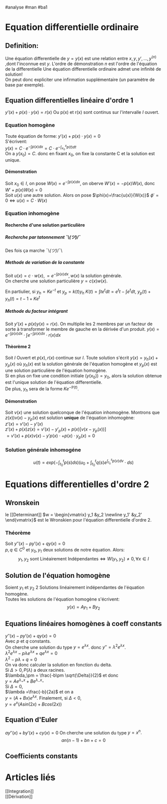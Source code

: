 #analyse #man #ba1
# Equation differentielle ordinaire
## Definition:
Une équation differentielle de $y = y(x)$ est une relation entre $x,y,y',...,y^{(n)}$ ,dont l'inconnue est $y$. L'ordre de démonstration $n$ est l'ordre de l'équation de la differentielle
Une équation differentielle ordinaire admet une infinité de solution!\
On peut donc expliciter une infirmation supplémentaire (un paramètre de base par exemple).
## Equation differentielles linéaire d'ordre 1
$y'(x)+p(x)\cdot y(x)=r(x)$
Ou p(x) et r(x) sont continus sur l'intervalle $I$ ouvert.
### Equation homogène
Toute équation de forme:
$y'(x)+p(x)\cdot y(x)=0$\
S'écrivent:\
$y(x)=C\cdot e^{-\int p(x)dx} =C\cdot e^{-\int^x_{x_0}p(t)dt}$\
On a $y(x_0) = C$. donc en fixant $x_0$, on fixe la constante C et la solution est unique.
#### Démonstration
Soit $x_0 \in I$, on pose $W(x)=e^{-\int p(x)dx}$, on oberve $W'(x)=-p(x)W(x)$, donc $W' + p(x)W(x)=0$\
Soit $u(x)$ une autre solution. Alors on pose $\phi(x)=\frac{u(x)}{W(x)}$
$\phi'=0 \Leftrightarrow u(x)=C\cdot W(x)$
### Equation inhomogène
#### Recherche d'une solution particulière
##### Recherche par tatonnement ¯\\_(ツ)_/¯
Des fois ça marche ¯\\_(ツ)_/¯\
##### Methode de variation de la constante
Soit $u(x)= c\cdot w(x),=e^{-\int p(x)dx}, w(x)$ la solution générale.\
On cherche une solution particulière $y= c(x)w(x)$.

En partiulier, si $y_h= Ke^{-t}$ et $y_p= k(t)y_h$
$K(t)= \int t e^t dt=e^t t - \int e^t dt$,
$y_p(t)+ y_h(t)= t-1+ Ke^t$ 
##### Methode du facteur intégrant
Soit $y'(x)+p(x)y(x)=r(x)$.
On multiplie les 2 membres par un facteur de sorte à transformer le membre de gauche en la dérivée d'un produit.
$y(x)=e^{-\int p(x)dx}\cdot \int e^{-\int p(x)dx}\cdot r(x)dx$
#### Thèorème 2
Soit $I$ Ouvert et $p(x),r(x)$ continue sur $I$. Toute solution s'écrit $y(x)=y_h(x)+y_p(x)$ où $y_h(x)$ est la solution générale de l'équation homogène et $y_p(x)$ est une solution particulière de l'équation homogène.\
Si en plus on fixe une condition initiale $(y(x_0))=y_0$, alors la solution obtenue est l'unique solution de l'équation differentielle.\
De plus, $y_h$ sera de la forme $Ke^{-\mathbb{P}(t)}$.
#### Démonstration
 Soit $v(x)$ une solution quelconque de l'équation inhomogène. Montrons que 
 $z(x))v(x)-y_p(x)$ est solution __unique__ de l'équation inhomogène:\
$z'(x)=v'(x)-y'(x)$\
$z'(x)+p(x)z(x)=v'(x)-y'_p(x)+p(x)[v(x-y_p(x))]$\
$= v'(x)+p(x)v(x)-y'p(x)\cdot+p(x)\cdot y_p(x)=0$
### Solution générale inhomogéne
$$u(t)=exp(-\int^t_{t_0}p(s)ds)(u_0+\int^t_{t_0}q(s)e^{\int^s_{t_0}p(v)dv}\cdot ds)$$
# Equations differentielles d'ordre 2
## Wronskein
le [[Determinant]] $w = \begin{vmatrix} y_1 &y_2 \newline y_1' &y_2' \end{vmatrix}$ est le Wronskien pour l'équation differentielle d'ordre 2.
### Théorème
Soit $y''(x)-py'(x)+qy(x)=0$\
$p,q \in C^0$ et $y_0,y_1$ deux solutions de notre équation.
Alors:
$$y_1,y_2 \text{ sont Linéairement Indépendantes} \Leftrightarrow W(y_1,y_2)\neq 0, \forall x \in I$$
## Solution de l'équation homogène
Soient $y_1$ et $y_2$ 2 Solutions linéairement indépendantes de l'équation homogène.\
Toutes les solutions de l'équation homogène s'écrivent:
$$y(x)= Ay_1+ By_2$$
## Equations linéaires homogènes à coeff constants
$y''(x)-py'(x)+qy(x)=0$\
Avec $p$ et $q$ constants.\
On cherche une solution du type $y=e^{ \lambda x}$.
donc $y''=\lambda^2 e^{ \lambda x}$.\
$\lambda^2 e^{ \lambda x}-p\lambda e^{ \lambda x}+qe^{ \lambda x}=0$\
$\lambda^2 -p\lambda+q=0$\
On va donc calculer  la solution en fonction du delta.\
Si $\Delta>0,P(\lambda)$ a deux racines.\
$\lambda_\pm = \frac{-b\pm \sqrt{\Delta}}{2}$
et donc\
$y=Ae^{\lambda_+x}+Be^{\lambda_-x}$-\
Si $\Delta = 0$,\
$\lambda =\frac{-b}{2a}$
et on a\
$y=(A+Bx)e^{\lambda x}$\.
Finalement, si $\Delta <0,$\
$y = e^x(Asin(2x)+Bcos(2x))$

## Equation d'Euler
$ay''(x)+by'(x)+cy(x)=0$
On cherche une solution du type $y =x^n.$
$$an(n-1)+ bn +c =0$$
## Coefficients constants
# Articles liés
[[Integration]]\
[[Dérivation]]
